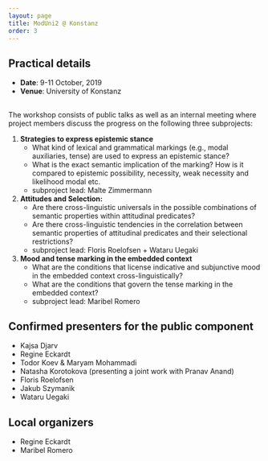 ```yaml
---
layout: page
title: ModUni2 @ Konstanz
order: 3
--- 
```


## Practical details

* **Date**: 9-11 October, 2019
* **Venue**: University of Konstanz

## 

The workshop consists of public talks as well as an internal meeting 
where project members discuss the progress on the following three subprojects:
  1. **Strategies to express epistemic stance**
     - What kind of lexical and grammatical markings (e.g., modal auxiliaries, tense) are used to express an epistemic stance?
     - What is the exact semantic implication of the marking? How is it compared to epistemic possibility, necessity, weak necessity and likelihood modal etc.
     - subproject lead: Malte Zimmermann
  2. **Attitudes and Selection:** 
     - Are there cross-linguistic universals in the possible combinations of semantic properties within attitudinal predicates? 
     - Are there cross-linguistic tendencies in the correlation between semantic properties of attitudinal predicates and their selectional restrictions? 
     - subproject lead: Floris Roelofsen + Wataru Uegaki
  3. **Mood and tense marking in the embedded context** 
     - What are the conditions that license indicative and subjunctive mood in the embedded context cross-linguistically? 
     - What are the conditions that govern the tense marking in the embedded context? 
     - subproject lead: Maribel Romero

## Confirmed presenters for the public component

- Kajsa Djarv
- Regine Eckardt
- Todor Koev & Maryam Mohammadi
- Natasha Korotokova (presenting a joint work with Pranav Anand)
- Floris Roelofsen
- Jakub Szymanik
- Wataru Uegaki

## Local organizers

- Regine Eckardt
- Maribel Romero

